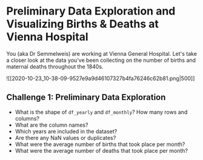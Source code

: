 # Preliminary Data Exploration and Visualizing Births & Deaths at Vienna Hospital

You (aka Dr Semmelweis) are working at Vienna General Hospital. Let's take a closer look at the data you've been collecting on the number of births and maternal deaths throughout the 1840s.

![[2020-10-23_10-38-09-9527e9a9d46107327b4fa76246c62b81.png|500]]

## Challenge 1: Preliminary Data Exploration

- What is the shape of `df_yearly` and `df_monthly`? How many rows and columns?
- What are the column names?
- Which years are included in the dataset?
- Are there any NaN values or duplicates?
- What were the average number of births that took place per month?
- What were the average number of deaths that took place per month?

